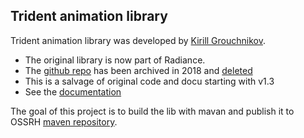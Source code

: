 ## Trident animation library

Trident animation library was developed by [Kirill Grouchnikov](https://www.pushing-pixels.org/about-kirill).

- The original library is now part of Radiance. 
- The [github repo](https://github.com/kirill-grouchnikov/trident) has been archived in 2018 and [deleted](https://github.com/kirill-grouchnikov/trident/commit/f2786dbe196297ce9791d16ef57509839b67b59c)
- This is a salvage of original code and docu starting with v1.3
- See the [documentation](https://github.com/homebeaver/trident/wiki)

The goal of this project is to build the lib with mavan and publish it to OSSRH [maven repository](https://mvnrepository.com/artifact/io.github.homebeaver/trident).